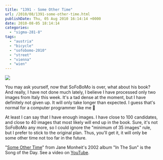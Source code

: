 ```yaml
---
title: "1391 - Some Other Time"
url: /2010/08/1391-some-other-time.html
publishDate: Thu, 05 Aug 2010 16:14:14 +0000
date: 2010-08-05 18:14:14
categories: 
  - "sigma-281-8"
tags: 
  - "austria"
  - "bicycle"
  - "sofobomo-2010"
  - "street"
  - "vienna"
  - "wien"
---
```

<a target="_blank" href="https://d25zfm9zpd7gm5.cloudfront.net/1200x1200/2010/20100805_083606_ps.jpg"><img src="https://d25zfm9zpd7gm5.cloudfront.net/0600x0600/2010/20100805_083606_ps.jpg" /></a>

You may ask yourself, now that SoFoBoMo is over, what about his book? And really, I have not done much lately, I believe I have processed only two images from Italy this week. It's a tad dense at the moment, but I have definitely not given up. It will only take longer than expected. I guess that's normal for a computer programmer like me 🙂

 At least I can say that I have enough images. I have close to 100 candidates, and close to 40 images that most likely will end up in the book. Sure, it's not SoFoBoMo any more, so I could ignore the "minimum of 35 images" rule, but I prefer to stick to the original plan. Thus, you'll get it, it will only be some other time not too far in the future.

"<a target="_blank" href="http://www.lyricsmode.com/lyrics/t/tony_bennett/some_other_time.html">Some Other Time</a>" from Jane Monheit's 2002 album "In The Sun" is the Song of the Day. See a video on <a target="_blank" href="http://www.youtube.com/watch?v=fDQiOnttN9Q">YouTube</a>.
